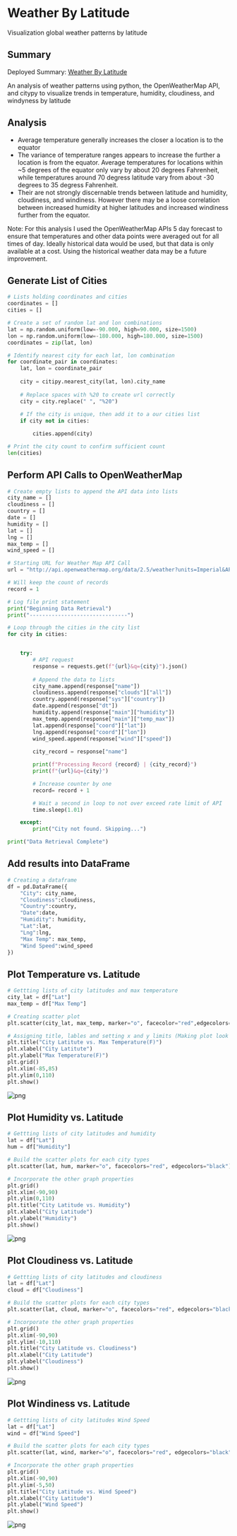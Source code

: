 # Weather By Latitude
Visualization global weather patterns by latitude

## Summary
Deployed Summary: [Weather By Latitude](https://faznaimov.github.io/Weather-Py/ "Weather By Latitude")

An analysis of weather patterns using python, the OpenWeatherMap API, and citypy to visualize trends in temperature, humidity, cloudiness, and windyness by latitude

## Analysis
- Average temperature generally increases the closer a location is to the equator
- The variance of temperature ranges appears to increase the further a location is from the equator. Average temperatures for locations within ~5 degrees of the equator only vary by about 20 degrees Fahrenheit, while temperatures around 70 degress latitude vary from about -30 degrees to 35 degress Fahrenheit.
- Their are not strongly discernable trends between latitude and humidity, cloudiness, and windiness. However there may be a loose correlation between increased humidity at higher latitudes and increased windiness further from the equator.

Note: For this analysis I used the OpenWeatherMap APIs 5 day forecast to ensure that temperatures and other data points were averaged out for all times of day. Ideally historical data would be used, but that data is only available at a cost. Using the historical weather data may be a future improvement.

## Generate List of Cities

```python
# Lists holding coordinates and cities
coordinates = []
cities = []

# Create a set of random lat and lon combinations
lat = np.random.uniform(low=-90.000, high=90.000, size=1500)
lon = np.random.uniform(low=-180.000, high=180.000, size=1500)
coordinates = zip(lat, lon)

# Identify nearest city for each lat, lon combination
for coordinate_pair in coordinates:
    lat, lon = coordinate_pair
    
    city = citipy.nearest_city(lat, lon).city_name
    
    # Replace spaces with %20 to create url correctly 
    city = city.replace(" ", "%20")
    
    # If the city is unique, then add it to a our cities list
    if city not in cities:

        cities.append(city)

# Print the city count to confirm sufficient count
len(cities)
```

## Perform API Calls to OpenWeatherMap


```python
# Create empty lists to append the API data into lists 
city_name = []
cloudiness = []
country = []
date = []
humidity = []
lat = []
lng = []
max_temp = []
wind_speed = []

# Starting URL for Weather Map API Call
url = "http://api.openweathermap.org/data/2.5/weather?units=Imperial&APPID=" + api_key

# Will keep the count of records
record = 1

# Log file print statement
print("Beginning Data Retrieval")
print("-------------------------------")

# Loop through the cities in the city list
for city in cities:


    try:
        # API request
        response = requests.get(f"{url}&q={city}").json()
        
        # Append the data to lists
        city_name.append(response["name"])
        cloudiness.append(response["clouds"]["all"])
        country.append(response["sys"]["country"])
        date.append(response["dt"])
        humidity.append(response["main"]["humidity"])
        max_temp.append(response["main"]["temp_max"])
        lat.append(response["coord"]["lat"])
        lng.append(response["coord"]["lon"])
        wind_speed.append(response["wind"]["speed"])
        
        city_record = response["name"]

        print(f"Processing Record {record} | {city_record}")
        print(f"{url}&q={city}")

        # Increase counter by one
        record= record + 1

        # Wait a second in loop to not over exceed rate limit of API
        time.sleep(1.01)

    except:
        print("City not found. Skipping...")

print("Data Retrieval Complete")
```
## Add results into DataFrame
```python
# Creating a dataframe
df = pd.DataFrame({
    "City": city_name,
    "Cloudiness":cloudiness, 
    "Country":country,
    "Date":date, 
    "Humidity": humidity,
    "Lat":lat, 
    "Lng":lng, 
    "Max Temp": max_temp,
    "Wind Speed":wind_speed
})
```

## Plot Temperature vs. Latitude


```python
# Gettting lists of city latitudes and max temperature
city_lat = df["Lat"]
max_temp = df["Max Temp"]

# Creating scatter plot
plt.scatter(city_lat, max_temp, marker="o", facecolor="red",edgecolors="black")

# Assigning title, lables and setting x and y limits (Making plot look pretty)
plt.title("City Latitute vs. Max Temperature(F)")
plt.xlabel("City Latitute")
plt.ylabel("Max Temperature(F)")
plt.grid()
plt.xlim(-85,85)
plt.ylim(0,110)
plt.show()
```


![png](Output/latvsmax.png)


## Plot Humidity vs. Latitude


```python
# Gettting lists of city latitudes and humidity
lat = df["Lat"]
hum = df["Humidity"]

# Build the scatter plots for each city types
plt.scatter(lat, hum, marker="o", facecolors="red", edgecolors="black")

# Incorporate the other graph properties
plt.grid()
plt.xlim(-90,90)
plt.ylim(0,110)
plt.title("City Latitude vs. Humidity")
plt.xlabel("City Latitude")
plt.ylabel("Humidity")
plt.show()
```


![png](Output/latvshum.png)


## Plot Cloudiness vs. Latitude

```python
# Gettting lists of city latitudes and cloudiness
lat = df["Lat"]
cloud = df["Cloudiness"]

# Build the scatter plots for each city types
plt.scatter(lat, cloud, marker="o", facecolors="red", edgecolors="black")

# Incorporate the other graph properties
plt.grid()
plt.xlim(-90,90)
plt.ylim(-10,110)
plt.title("City Latitude vs. Cloudiness")
plt.xlabel("City Latitude")
plt.ylabel("Cloudiness")
plt.show()
```

![png](Output/latvscloud.png)


## Plot Windiness vs. Latitude

```python
# Gettting lists of city latitudes Wind Speed
lat = df["Lat"]
wind = df["Wind Speed"]

# Build the scatter plots for each city types
plt.scatter(lat, wind, marker="o", facecolors="red", edgecolors="black")

# Incorporate the other graph properties
plt.grid()
plt.xlim(-90,90)
plt.ylim(-5,50)
plt.title("City Latitude vs. Wind Speed")
plt.xlabel("City Latitude")
plt.ylabel("Wind Speed")
plt.show()
```

![png](Output/latvswind.png)
